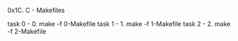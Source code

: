 0x1C. C - Makefiles

task 0 - 0. make -f 0-Makefile
task 1 - 1. make -f 1-Makefile
task 2 - 2. make -f 2-Makefile 
